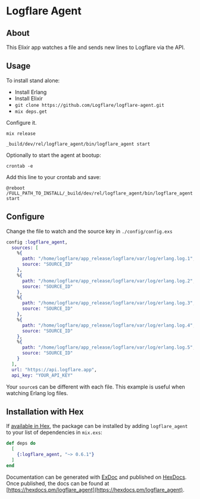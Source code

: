 # Logflare Agent

## About

This Elixir app watches a file and sends new lines to Logflare via the API.

## Usage

To install stand alone:

  * Install Erlang
  * Install Elixir
  * `git clone https://github.com/Logflare/logflare-agent.git`
  * `mix deps.get`

Configure it.

`mix release`

`_build/dev/rel/logflare_agent/bin/logflare_agent start`

Optionally to start the agent at bootup:

`crontab -e`

Add this line to your crontab and save:

`@reboot /FULL_PATH_TO_INSTALL/_build/dev/rel/logflare_agent/bin/logflare_agent start`

## Configure

Change the file to watch and the source key in `./config/config.exs`

```elixir
config :logflare_agent,
  sources: [
    %{
      path: "/home/logflare/app_release/logflare/var/log/erlang.log.1",
      source: "SOURCE_ID"
    },
    %{
      path: "/home/logflare/app_release/logflare/var/log/erlang.log.2",
      source: "SOURCE_ID"
    },
    %{
      path: "/home/logflare/app_release/logflare/var/log/erlang.log.3",
      source: "SOURCE_ID"
    },
    %{
      path: "/home/logflare/app_release/logflare/var/log/erlang.log.4",
      source: "SOURCE_ID"
    },
    %{
      path: "/home/logflare/app_release/logflare/var/log/erlang.log.5",
      source: "SOURCE_ID"
    }
  ],
  url: "https://api.logflare.app",
  api_key: "YOUR_API_KEY"
```

Your `source`s can be different with each file. This example is useful when watching Erlang log files.

## Installation with Hex

If [available in Hex](https://hex.pm/docs/publish), the package can be installed
by adding `logflare_agent` to your list of dependencies in `mix.exs`:

```elixir
def deps do
  [
    {:logflare_agent, "~> 0.6.1"}
  ]
end
```

Documentation can be generated with [ExDoc](https://github.com/elixir-lang/ex_doc)
and published on [HexDocs](https://hexdocs.pm). Once published, the docs can
be found at [https://hexdocs.pm/logflare_agent](https://hexdocs.pm/logflare_agent).
